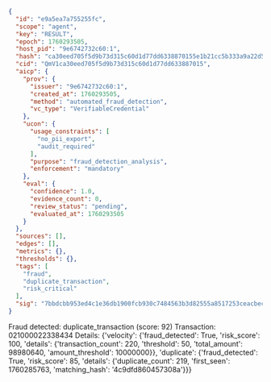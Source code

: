 ```json
{
  "id": "e9a5ea7a755255fc",
  "scope": "agent",
  "key": "RESULT",
  "epoch": 1760293505,
  "host_pid": "9e6742732c60:1",
  "hash": "ca30eed705f5d9b73d315c60d1d77dd6338870155e1b21cc5b333a9a22d5f6c8",
  "cid": "QmV1ca30eed705f5d9b73d315c60d1d77dd633887015",
  "aicp": {
    "prov": {
      "issuer": "9e6742732c60:1",
      "created_at": 1760293505,
      "method": "automated_fraud_detection",
      "vc_type": "VerifiableCredential"
    },
    "ucon": {
      "usage_constraints": [
        "no_pii_export",
        "audit_required"
      ],
      "purpose": "fraud_detection_analysis",
      "enforcement": "mandatory"
    },
    "eval": {
      "confidence": 1.0,
      "evidence_count": 0,
      "review_status": "pending",
      "evaluated_at": 1760293505
    }
  },
  "sources": [],
  "edges": [],
  "metrics": {},
  "thresholds": {},
  "tags": [
    "fraud",
    "duplicate_transaction",
    "risk_critical"
  ],
  "sig": "7bbdcbb953ed4c1e36db1900fcb930c7484563b3d82555a8517253ceacbec8a4"
}
```

Fraud detected: duplicate_transaction (score: 92)
Transaction: 021000022338434
Details: {'velocity': {'fraud_detected': True, 'risk_score': 100, 'details': {'transaction_count': 220, 'threshold': 50, 'total_amount': 98980640, 'amount_threshold': 10000000}}, 'duplicate': {'fraud_detected': True, 'risk_score': 85, 'details': {'duplicate_count': 219, 'first_seen': 1760285763, 'matching_hash': '4c9dfd860457308a'}}}